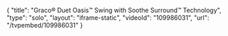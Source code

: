 {
    "title": "Graco&reg; Duet Oasis&trade; Swing with Soothe Surround&trade; Technology",
    "type": "solo",
    "layout": "iframe-static",
    "videoId": "109986031",
    "url": "\/tvpembed\/109986031"
}